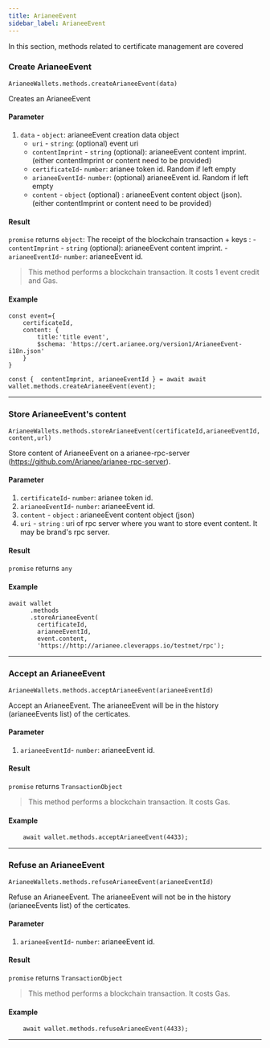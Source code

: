 ```yaml
---
title: ArianeeEvent
sidebar_label: ArianeeEvent
---
```



In this section, methods related to certificate management are covered

### Create ArianeeEvent


```
ArianeeWallets.methods.createArianeeEvent(data)
```

Creates an ArianeeEvent

#### Parameter
1. `data` - `object`:  arianeeEvent creation data object
     - `uri` - `string`:  (optional) event uri
     - `contentImprint` - `string` (optional): arianeeEvent content imprint. (either contentImprint or content need to be provided)
     - `certificateId`- `number`: arianee token id. Random if left empty
     - `arianeeEventId`- `number`: (optional) arianeeEvent id. Random if left empty
     - `content` - `object` (optional) : arianeeEvent content object (json). (either contentImprint or content need to be provided)


#### Result
`promise` returns `object`: The receipt of the blockchain transaction + keys : 
     - `contentImprint` - `string` (optional): arianeeEvent content imprint.
     - `arianeeEventId`- `number`: arianeeEvent id.


> This method performs a blockchain transaction. It costs 1 event credit and Gas.



#### Example
```
const event={
    certificateId,
    content: {
        title:'title event',
        $schema: 'https://cert.arianee.org/version1/ArianeeEvent-i18n.json'
    }
}

const {  contentImprint, arianeeEventId } = await await wallet.methods.createArianeeEvent(event);
```
***

### Store ArianeeEvent's content 


```
ArianeeWallets.methods.storeArianeeEvent(certificateId,arianeeEventId, content,url)
```

Store content of ArianeeEvent on a arianee-rpc-server (https://github.com/Arianee/arianee-rpc-server).

#### Parameter
1. `certificateId`- `number`: arianee token id.
2. `arianeeEventId`- `number`: arianeeEvent id.
3. `content` - `object` : arianeeEvent content object (json)
4. `uri` - `string` : uri of rpc server where you want to store event content. It may be brand's rpc server.

#### Result
`promise` returns `any`


#### Example
```
await wallet
      .methods
      .storeArianeeEvent(
        certificateId, 
        arianeeEventId,
        event.content,
        'https://http://arianee.cleverapps.io/testnet/rpc');

```
***

### Accept an ArianeeEvent

```
ArianeeWallets.methods.acceptArianeeEvent(arianeeEventId)
```

Accept an ArianeeEvent. The arianeeEvent will be in the history (arianeeEvents list) of the certicates.

#### Parameter
1. `arianeeEventId`- `number`: arianeeEvent id.


#### Result
`promise` returns `TransactionObject`


> This method performs a blockchain transaction. It costs Gas.

#### Example
```
    await wallet.methods.acceptArianeeEvent(4433);

```
***

### Refuse an ArianeeEvent

```
ArianeeWallets.methods.refuseArianeeEvent(arianeeEventId)
```

Refuse an ArianeeEvent. The arianeeEvent will not be in the history (arianeeEvents list) of the certicates.

#### Parameter
1. `arianeeEventId`- `number`: arianeeEvent id.


#### Result
`promise` returns `TransactionObject`


> This method performs a blockchain transaction. It costs Gas.

#### Example
```
    await wallet.methods.refuseArianeeEvent(4433);

```
***
